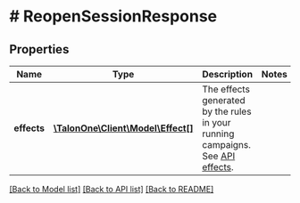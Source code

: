 # # ReopenSessionResponse

## Properties

Name | Type | Description | Notes
------------ | ------------- | ------------- | -------------
**effects** | [**\TalonOne\Client\Model\Effect[]**](Effect.md) | The effects generated by the rules in your running campaigns. See [API effects](https://docs.talon.one/docs/dev/integration-api/api-effects). | 

[[Back to Model list]](../../README.md#documentation-for-models) [[Back to API list]](../../README.md#documentation-for-api-endpoints) [[Back to README]](../../README.md)


